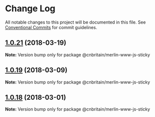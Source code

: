# Change Log

All notable changes to this project will be documented in this file.
See [Conventional Commits](https://conventionalcommits.org) for commit guidelines.

<a name="1.0.21"></a>
## [1.0.21](https://github.com/cnduk/merlin-www-components/compare/@cnbritain/merlin-www-js-sticky@1.0.20...@cnbritain/merlin-www-js-sticky@1.0.21) (2018-03-19)




**Note:** Version bump only for package @cnbritain/merlin-www-js-sticky

<a name="1.0.19"></a>
## [1.0.19](https://github.com/cnduk/merlin-www-components/compare/@cnbritain/merlin-www-js-sticky@1.0.18...@cnbritain/merlin-www-js-sticky@1.0.19) (2018-03-09)




**Note:** Version bump only for package @cnbritain/merlin-www-js-sticky

<a name="1.0.18"></a>
## [1.0.18](https://github.com/cnduk/merlin-www-components/compare/@cnbritain/merlin-www-js-sticky@1.0.17...@cnbritain/merlin-www-js-sticky@1.0.18) (2018-03-01)




**Note:** Version bump only for package @cnbritain/merlin-www-js-sticky
